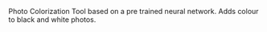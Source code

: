 Photo Colorization Tool based on a pre trained neural network. Adds colour to black and white photos.
